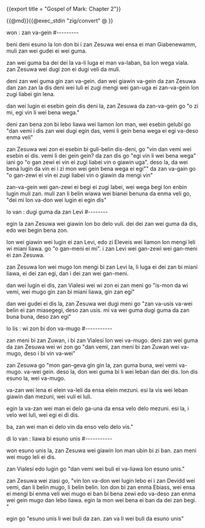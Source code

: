 {{export title = "Gospel of Mark:  Chapter 2"}}

{{@md}}{{@exec_stdin "zig/convert" @ }}

won : zan va-gein
#---------

beni deni esuno la lon don bi i zan Zesuwa wei ensa ei man Giabenewamm, muli zan wei gudei ei wei guma.

zan wei guma ba dei dei la va-li luga ei man va-laban, ba lon wega viala. zan Zesuwa wei dugi zon ei dugi veli da muli.

deni zan wei guma gin zan va-gein. dan wei giawin va-gein da zan Zesuwa dan zan zan la dis deni wei luli ei zugi mengi wei gan-uga ei zan-va-gein lon zugi liabei gin lena.

dan wei lugin ei esebin gein dis deni la, zan Zesuwa da zan-va-gein go <span class="red">"o zi mi, egi vin li wei bena wega."</span>

deni zan bena zon bi lebo liawa wei liamon lon man, wei esebin gelubi go "dan vemi i dis zan wei dugi egin das, vemi li gein bena wega ei egi va-deso enma veli"

zan Zesuwa wei zon ei esebin bi guli-belin dis-deni, go <span class="red">"vin dan vemi wei esebin ei dis. vemi li dei gein gein? da zan dis go "egi vin li wei bena wega" iani go "o gan zewi ei vin ei zugi liabei vin o giawin uga". deso la, da wei bena lugin da vin ei i zi mon wei gein bena wega ei egi""</span> da zan va-gain go <span class="red">"o gan-zewi ei vin ei zugi liabei vin o giawin da mengi vin"</span>

zan-va-gein wei gan-zewi ei begi ei zugi labei, wei wega begi lon enbin lugin muli zan.  muli zan li belin wiawa wei bianei benuna da enma veli go, "dei mi lon va-don wei lugin ei egin dis"

lo van : dugi guma da zan Levi
#--------

egin la zan Zesuwa wei giawin lon bo delo vuli. dei dei zan wei guma da dis, edo wei begin bena zon.

lon wei giawin wei lugin ei zan Levi, edo zi Eleveis wei liamon lon mengi leli wi miani liawa. go <span class="red">"o gan-meni ei mi"</span>. i zan Levi wei gan-zewi wei gan-meni ei zan Zesuwa.

zan Zesuwa lon wei mugo lon mengi bi zan Levi la, li luga ei dei zan bi miani liawa, ei dei zan egi, dan i dei zan wei gan-meni.

dan wei lugin ei dis, zan Vialesi wei wi zon ei zan meni go "is-mon da wi vemi, wei mugo gin zan bi miani liawa, gin zan egi"

dan wei gudei ei dis la, zan Zesuwa wei dugi meni go <span class="red">"zan va-usis va-wei belin ei zan miasegegi, deso zan usis. mi va wei guma dugi guma da zan buna buna, deso zan egi"</span>

lo lis : wi zon bi don va-mugo
#-----------

zan meni bi zan Zuwan, i bi zan Vialesi lon wei va-mugo. deni zan wei guma da zan Zesuwa wei wi zon go "dan vemi, zan meni bi zan Zuwan wei va-mugo, deso i bi vin va-wei"

zan Zesuwa go <span class="red">"mon gan-geva gin gin la, zan guma buna, wei vemi va-mugo. va-wei gein. deso la, don wei guma bi li wei leban dan dei dis. lon dis esuno la, wei va-mugo.

va-zan wei lena ei elein va-leli da ensa elein mezuni. esi la vis wei leban giawin dan mezuni, wei vuli ei luli.

egin la va-zan wei man ei delo ga-una da ensa velo delo mezuni. esi la, i velo wei luli, wei egi ei di dis.

ba, zan wei man ei delo vin da enso velo delo vis."</span>

di lo van : liawa bi esuno unis
#-----------

won esuno unis la, zan Zesuwa wei giawin lon man ubin bi zi ban. zan meni wei mugo leli ei dis.

zan Vialesi edo lugin go "dan vemi wei buli ei va-liawa lon esuno unis."

zan Zesuwa wei ziasi go, <span class="red">"vin lon va-don wei lugin lebo ei i zan Devidd wei vemi, dan li belin mugo, li belin belin. lon don bi zan enma Ebiass, wei ensa ei mengi bi enma veli wei mugo ei ban bi bena zewi edo va-deso zan enma wei gein mugo dan lebo liawa. egin la mon wei bena ei ban da dei zan begi. "</span>

egin go <span class="red">"esuno unis li wei buli da zan. zan va li wei buli da esuno unis"</span>






